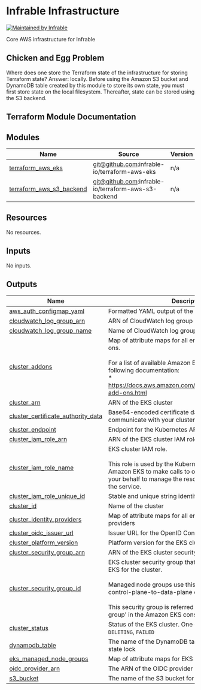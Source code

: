 # Infrable Infrastructure

[![Maintained by Infrable](https://img.shields.io/badge/Maintained%20by-Infrable-000000)](https://infrable.io)

Core AWS infrastructure for Infrable

## Chicken and Egg Problem

Where does one store the Terraform state of the infrastructure for storing Terraform state? Answer: locally. Before using the Amazon S3 bucket and DynamoDB table created by this module to store its own state, you must first store state on the local filesystem. Thereafter, state can be stored using the S3 backend.

## Terraform Module Documentation

<!-- BEGIN_TF_DOCS -->
## Modules

| Name | Source | Version |
|------|--------|---------|
| <a name="module_terraform_aws_eks"></a> [terraform\_aws\_eks](#module\_terraform\_aws\_eks) | git@github.com:infrable-io/terraform-aws-eks | n/a |
| <a name="module_terraform_aws_s3_backend"></a> [terraform\_aws\_s3\_backend](#module\_terraform\_aws\_s3\_backend) | git@github.com:infrable-io/terraform-aws-s3-backend | n/a |

## Resources

No resources.

## Inputs

No inputs.

## Outputs

| Name | Description |
|------|-------------|
| <a name="output_aws_auth_configmap_yaml"></a> [aws\_auth\_configmap\_yaml](#output\_aws\_auth\_configmap\_yaml) | Formatted YAML output of the aws-auth ConfigMap |
| <a name="output_cloudwatch_log_group_arn"></a> [cloudwatch\_log\_group\_arn](#output\_cloudwatch\_log\_group\_arn) | ARN of CloudWatch log group |
| <a name="output_cloudwatch_log_group_name"></a> [cloudwatch\_log\_group\_name](#output\_cloudwatch\_log\_group\_name) | Name of CloudWatch log group |
| <a name="output_cluster_addons"></a> [cluster\_addons](#output\_cluster\_addons) | Map of attribute maps for all enabled EKS cluster add-ons.<br/><br/>For a list of available Amazon EKS add-ons, see the following documentation:<br/>  * https://docs.aws.amazon.com/eks/latest/userguide/eks-add-ons.html |
| <a name="output_cluster_arn"></a> [cluster\_arn](#output\_cluster\_arn) | ARN of the EKS cluster |
| <a name="output_cluster_certificate_authority_data"></a> [cluster\_certificate\_authority\_data](#output\_cluster\_certificate\_authority\_data) | Base64-encoded certificate data required to communicate with your cluster |
| <a name="output_cluster_endpoint"></a> [cluster\_endpoint](#output\_cluster\_endpoint) | Endpoint for the Kubernetes API server |
| <a name="output_cluster_iam_role_arn"></a> [cluster\_iam\_role\_arn](#output\_cluster\_iam\_role\_arn) | ARN of the EKS cluster IAM role |
| <a name="output_cluster_iam_role_name"></a> [cluster\_iam\_role\_name](#output\_cluster\_iam\_role\_name) | EKS cluster IAM role.<br/><br/>This role is used by the Kubernetes cluster managed by Amazon EKS to make calls to other AWS services on your behalf to manage the resources that you use with the service. |
| <a name="output_cluster_iam_role_unique_id"></a> [cluster\_iam\_role\_unique\_id](#output\_cluster\_iam\_role\_unique\_id) | Stable and unique string identifying the IAM role |
| <a name="output_cluster_id"></a> [cluster\_id](#output\_cluster\_id) | Name of the cluster |
| <a name="output_cluster_identity_providers"></a> [cluster\_identity\_providers](#output\_cluster\_identity\_providers) | Map of attribute maps for all enabled EKS identity providers |
| <a name="output_cluster_oidc_issuer_url"></a> [cluster\_oidc\_issuer\_url](#output\_cluster\_oidc\_issuer\_url) | Issuer URL for the OpenID Connect identity provider |
| <a name="output_cluster_platform_version"></a> [cluster\_platform\_version](#output\_cluster\_platform\_version) | Platform version for the EKS cluster |
| <a name="output_cluster_security_group_arn"></a> [cluster\_security\_group\_arn](#output\_cluster\_security\_group\_arn) | ARN of the EKS cluster security group |
| <a name="output_cluster_security_group_id"></a> [cluster\_security\_group\_id](#output\_cluster\_security\_group\_id) | EKS cluster security group that is created by Amazon EKS for the cluster.<br/><br/>Managed node groups use this security group for control-plane-to-data-plane communication.<br/><br/>This security group is referred to as the 'Cluster security group' in the Amazon EKS console. |
| <a name="output_cluster_status"></a> [cluster\_status](#output\_cluster\_status) | Status of the EKS cluster. One of `CREATING`, `ACTIVE`, `DELETING`, `FAILED` |
| <a name="output_dynamodb_table"></a> [dynamodb\_table](#output\_dynamodb\_table) | The name of the DynamoDB table for storing Terraform state lock |
| <a name="output_eks_managed_node_groups"></a> [eks\_managed\_node\_groups](#output\_eks\_managed\_node\_groups) | Map of attribute maps for EKS managed node groups |
| <a name="output_oidc_provider_arn"></a> [oidc\_provider\_arn](#output\_oidc\_provider\_arn) | The ARN of the OIDC provider if `enable_irsa = true` |
| <a name="output_s3_bucket"></a> [s3\_bucket](#output\_s3\_bucket) | The name of the S3 bucket for storing Terraform state |
<!-- END_TF_DOCS -->
